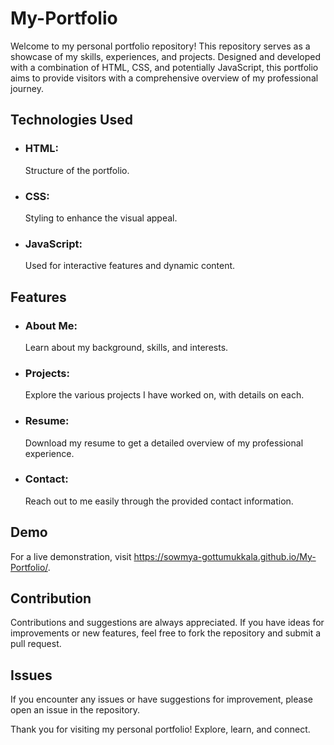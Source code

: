 # My-Portfolio


Welcome to my personal portfolio repository! This repository serves as a showcase of my skills, experiences, and projects. Designed and developed with a combination of HTML, CSS, and potentially JavaScript, this portfolio aims to provide visitors with a comprehensive overview of my professional journey.

## Technologies Used

- ### HTML:
   Structure of the portfolio.
  
- ### CSS:
   Styling to enhance the visual appeal.
  
- ### JavaScript:
   Used for interactive features and dynamic content.

## Features

- ### About Me:
   Learn about my background, skills, and interests.

- ### Projects:
   Explore the various projects I have worked on, with details on each.

- ### Resume:
   Download my resume to get a detailed overview of my professional experience.

- ### Contact:
   Reach out to me easily through the provided contact information.

## Demo

   For a live demonstration, visit https://sowmya-gottumukkala.github.io/My-Portfolio/.


## Contribution

   Contributions and suggestions are always appreciated. If you have ideas for improvements or new features, feel free to fork the repository and submit a pull request.

## Issues

   If you encounter any issues or have suggestions for improvement, please open an issue in the repository.

   Thank you for visiting my personal portfolio! Explore, learn, and connect.


